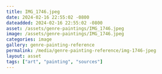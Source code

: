 ```yaml
---
title: IMG_1746.jpeg
date: 2024-02-16 22:55:02 -0800
dateadded: 2024-02-16 22:55:02 -0800
asset: /assets/genre-paintings/IMG_1746.jpeg
image: /assets/genre-paintings/IMG_1746.jpeg
categories: image
gallery: genre-painting-reference
permalink: /media/genre-painting-reference/img-1746-jpeg
layout: asset
tags: ["art", "painting", "sources"]
--- 
```


